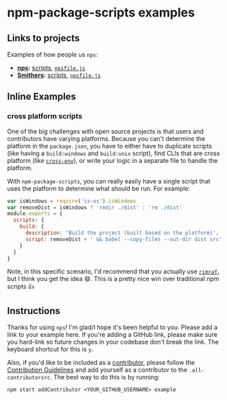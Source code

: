 # npm-package-scripts examples

## Links to projects
Examples of how people us `nps`:

- **[nps](https://github.com/kentcdodds/nps):** [scripts](https://github.com/kentcdodds/nps/blob/master/package.json#L6-L10), [`npsfile.js`](https://github.com/kentcdodds/nps/blob/master/npsfile.js)
- **[Smithers](https://github.com/SmithersAssistant/smithers):**
  [scripts](https://github.com/SmithersAssistant/smithers/blob/master/package.json#L67-L70), [`npsfile.js`](https://github.com/SmithersAssistant/smithers/blob/master/npsfile.js)

## Inline Examples

### cross platform scripts

One of the big challenges with open source projects is that users and contributors have varying platforms. Because you
can't determine the platform in the `package.json`, you have to either have to duplicate scripts (like having a
`build:windows` and `build:unix` script), find CLIs that are cross platform (like
[`cross-env`](http://npm.im/cross-env)), or write your logic in a separate file to handle the platform.

With `npm-package-scripts`, you can really easily have a single script that uses the platform to determine what should be
run. For example:

```javascript
var isWindows = require('is-os').isWindows
var removeDist = isWindows ? 'rmdir ./dist' : 'rm ./dist'
module.exports = {
  scripts: {
    build: {
      description: 'Build the project (built based on the platform)',
      script: removeDist + ' && babel --copy-files --out-dir dist src'
    }
  }
}
```

Note, in this specific scenario, I'd recommend that you actually use [`rimraf`](http://npm.im/rimraf), but I think you
get the idea 😄. This is a pretty nice win over traditional npm scripts 👍

## Instructions

Thanks for using `nps`! I'm glad/I hope it's been helpful to you. Please add a link to your example here. If you're
adding a GitHub link, please make sure you hard-link so future changes in your codebase don't break the link. The
keyboard shortcut for this is `y`.

Also, if you'd like to be included as a [contributor](https://github.com/kentcdodds/nps#contributors), please follow the
[Contribution Guidelines](https://github.com/kentcdodds/nps/blob/master/CONTRIBUTING.md) and add yourself as a
contributor to the `.all-contributorsrc`. The best way to do this is by running:

```console
npm start addContributor <YOUR_GITHUB_USERNAME> example
```
